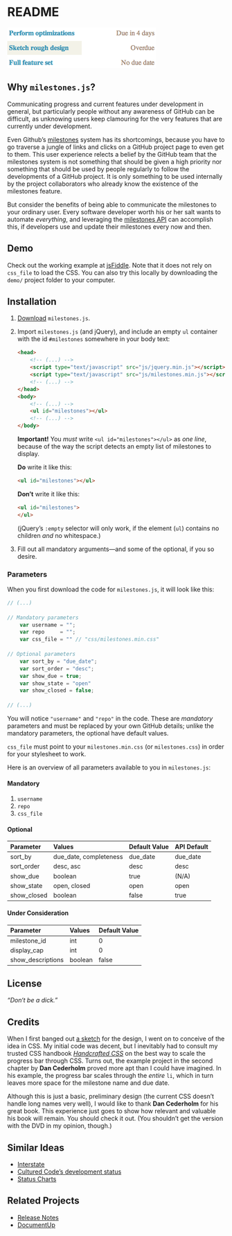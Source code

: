 README
======
![Screenshot](https://github.com/ndarville/milestones.js/raw/master/screenshots/screenshot.png)

Why `milestones.js`?
--------------------
Communicating progress and current features under development in general, but particularly people without any awareness of GitHub can be difficult, as unknowing users keep clamouring for the very features that are currently under development.

Even Github’s [milestones][milestones] system has its shortcomings, because you have to go traverse a jungle of links and clicks on a GitHub project page to even get to them. This user experience relects a belief by the GitHub team that the milestones system is not something that should be given a high priority nor something that should be used by people regularly to follow the developments of a GitHub project. It is only something to be used internally by the project collaborators who already know the existence of the milestones feature.

But consider the benefits of being able to communicate the milestones to your ordinary user. Every software developer worth his or her salt wants to automate *everything*, and leveraging the [milestones API][api] can accomplish this, if developers use and update their milestones every now and then.

Demo
----
Check out the working example at [jsFiddle](http://jsfiddle.net/7WDQZ/). Note that it does not rely on `css_file` to load the CSS. You can also try this locally by downloading the `demo/` project folder to your computer.

Installation
------------
1. [Download][download] `milestones.js`.
2. Import `milestones.js` (and jQuery), and include an empty `ul` container with the id `#milestones` somewhere in your body text:

    ```html
    <head>
        <!-- (...) -->
        <script type="text/javascript" src="js/jquery.min.js"></script>
        <script type="text/javascript" src="js/milestones.min.js"></script>
        <!-- (...) -->
    </head>
    <body>
        <!-- (...) -->
        <ul id="milestones"></ul>
        <!-- (...) -->
    </body>
    ```

    **Important!** You *must* write `<ul id="milestones"></ul>` as *one line*, because of the way the script detects an empty list of milestones to display.

    **Do** write it like this:

    ```html
    <ul id="milestones"></ul>
    ```

    **Don’t** write it like this:

    ```html
    <ul id="milestones">
    </ul>
    ```

    (jQuery’s `:empty` selector will only work, if the element (`ul`) contains no children *and* no whitespace.)

3. Fill out all mandatory arguments—and some of the optional, if you so desire.

### Parameters ###
When you first download the code for `milestones.js`, it will look like this:

```js
// (...)

// Mandatory parameters
    var username = "";
    var repo     = "";
    var css_file = "" // "css/milestones.min.css"
    
// Optional parameters
    var sort_by = "due_date";
    var sort_order = "desc";
    var show_due = true;
    var show_state = "open"
    var show_closed = false;

// (...)
```

You will notice `"username"` and `"repo"` in the code. These are *mandatory* parameters and must be replaced by your own GitHub details; unlike the mandatory parameters, the optional have default values.

`css_file` must point to your `milestones.min.css` (or `milestones.css`) in order for your stylesheet to work.

Here is an overview of all parameters available to you in `milestones.js`:

#### Mandatory ####
1. `username`
2. `repo`
3. `css_file`

#### Optional ####
Parameter   | Values                 | Default Value | API Default
:-----------|:-----------------------|:--------------|------------
sort_by     | due_date, completeness | due_date      | due_date
sort_order  | desc, asc              | desc          | desc
show_due    | boolean                | true          | (N/A)
show_state  | open, closed           | open          | open
show_closed | boolean                | false         | true

#### Under Consideration ####
Parameter         | Values  | Default Value
:-----------------|:--------|:-------------
milestone_id      | int     | 0
display_cap       | int     | 0
show_descriptions | boolean | false

License
-------
*“Don‘t be a dick.”*

Credits
-------
When I first banged out [a sketch](https://github.com/ndarville/milestones.js/issues/2) for the design, I went on to conceive of the idea in CSS. My initial code was decent, but I inevitably had to consult my trusted CSS handbook <i>[Handcrafted CSS][handcrafted]</i> on the best way to scale the progress bar through CSS. Turns out, the example project in the second chapter by **Dan Cederholm** proved more apt than I could have imagined. In his example, the progress bar scales through the *entire* `li`, which in turn leaves more space for the milestone name and due date.

Although this is just a basic, preliminary design (the current CSS doesn’t handle long names very well), I would like to thank **Dan Cederholm** for his great book. This experience just goes to show how relevant and valuable his book will remain. You should check it out. (You shouldn’t get the version with the DVD in my opinion, though.)

Similar Ideas
-------------
* [Interstate](//interstateapp.com/tour)
* [Cultured Code’s development status](//culturedcode.com/status/)
* [Status Charts](//www.statuschart.com/)

Related Projects
----------------
* [Release Notes](https://github.com/posabsolute/releasenotes)
* [DocumentUp](//documentup.com/#gh-pages)


[milestones]:   //blog.hackerbeers.com/2012/06/how-hackerbeers-uses-github-milestones-to-stay-focused-and-make-progress/
[api]:          //developer.github.com/v3/issues/milestones/
[download]:     https://github.com/ndarville/milestones.js/downloads
[handcrafted]:  http://handcraftedcss.com/